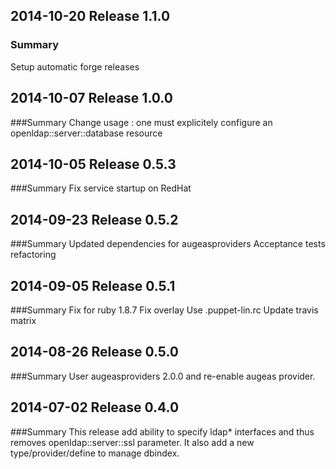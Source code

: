 ## 2014-10-20 Release 1.1.0
### Summary
Setup automatic forge releases

## 2014-10-07 Release 1.0.0
###Summary
Change usage : one must explicitely configure an openldap::server::database resource

## 2014-10-05 Release 0.5.3
###Summary
Fix service startup on RedHat

## 2014-09-23 Release 0.5.2
###Summary
Updated dependencies for augeasproviders
Acceptance tests refactoring

## 2014-09-05 Release 0.5.1
###Summary
Fix for ruby 1.8.7
Fix overlay
Use .puppet-lin.rc
Update travis matrix

## 2014-08-26 Release 0.5.0
###Summary
User augeasproviders 2.0.0 and re-enable augeas provider.

## 2014-07-02 Release 0.4.0
###Summary
This release add ability to specify ldap* interfaces and thus removes openldap::server::ssl parameter. It also add a new type/provider/define to manage dbindex.

